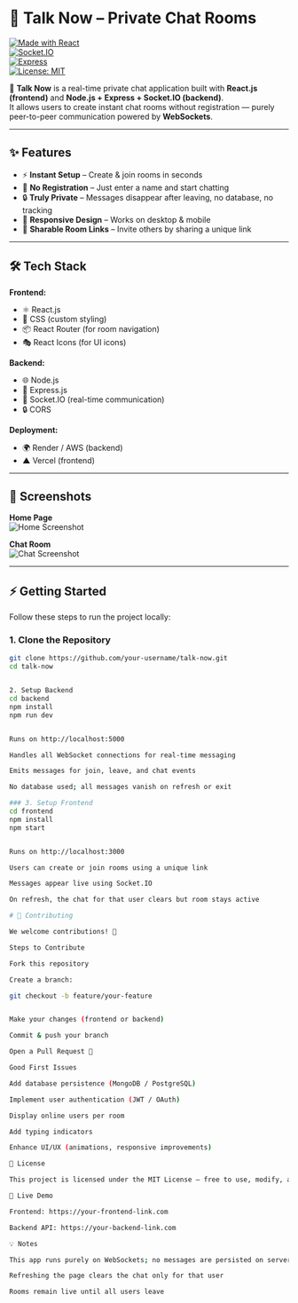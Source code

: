 # 💬 Talk Now – Private Chat Rooms  

[![Made with React](https://img.shields.io/badge/Made%20with-React-blue?logo=react)](https://reactjs.org/)  
[![Socket.IO](https://img.shields.io/badge/Powered%20by-Socket.IO-black?logo=socket.io)](https://socket.io/)  
[![Express](https://img.shields.io/badge/Backend-Express.js-green?logo=express)](https://expressjs.com/)  
[![License: MIT](https://img.shields.io/badge/License-MIT-yellow.svg)](LICENSE)  

🚀 **Talk Now** is a real-time private chat application built with **React.js (frontend)** and **Node.js + Express + Socket.IO (backend)**.  
It allows users to create instant chat rooms without registration — purely peer-to-peer communication powered by **WebSockets**.  

---

## ✨ Features
- ⚡ **Instant Setup** – Create & join rooms in seconds  
- 👤 **No Registration** – Just enter a name and start chatting  
- 🔒 **Truly Private** – Messages disappear after leaving, no database, no tracking  
- 📱 **Responsive Design** – Works on desktop & mobile  
- 🔗 **Sharable Room Links** – Invite others by sharing a unique link  

---

## 🛠️ Tech Stack  

**Frontend:**  
- ⚛️ React.js  
- 🎨 CSS (custom styling)  
- 📦 React Router (for room navigation)  
- 🎭 React Icons (for UI icons)  

**Backend:**  
- 🌐 Node.js  
- 🚀 Express.js  
- 🔌 Socket.IO (real-time communication)  
- 🔒 CORS  

**Deployment:**  
- 🌍 Render / AWS (backend)  
- ▲ Vercel (frontend)  

---

## 📸 Screenshots  

**Home Page**  
![Home Screenshot](./screenshots/home.png)  

**Chat Room**  
![Chat Screenshot](./screenshots/chatroom.png)  

---

## ⚡ Getting Started  

Follow these steps to run the project locally:

### 1. Clone the Repository
```bash
git clone https://github.com/your-username/talk-now.git
cd talk-now


2. Setup Backend
cd backend
npm install
npm run dev


Runs on http://localhost:5000

Handles all WebSocket connections for real-time messaging

Emits messages for join, leave, and chat events

No database used; all messages vanish on refresh or exit

### 3. Setup Frontend
cd frontend
npm install
npm start


Runs on http://localhost:3000

Users can create or join rooms using a unique link

Messages appear live using Socket.IO

On refresh, the chat for that user clears but room stays active

# 🤝 Contributing

We welcome contributions! 🎉

Steps to Contribute

Fork this repository

Create a branch:

git checkout -b feature/your-feature


Make your changes (frontend or backend)

Commit & push your branch

Open a Pull Request 🚀

Good First Issues

Add database persistence (MongoDB / PostgreSQL)

Implement user authentication (JWT / OAuth)

Display online users per room

Add typing indicators

Enhance UI/UX (animations, responsive improvements)

📜 License

This project is licensed under the MIT License – free to use, modify, and contribute.

🔗 Live Demo

Frontend: https://your-frontend-link.com

Backend API: https://your-backend-link.com

💡 Notes

This app runs purely on WebSockets; no messages are persisted on server or database

Refreshing the page clears the chat only for that user

Rooms remain live until all users leave
